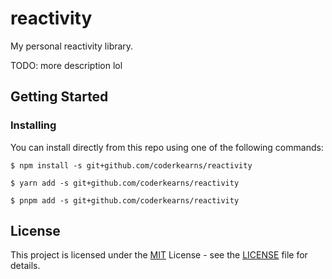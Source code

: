 # reactivity

My personal reactivity library.

TODO: more description lol

## Getting Started

### Installing

You can install directly from this repo using one of the following commands:

```
$ npm install -s git+github.com/coderkearns/reactivity
```

```
$ yarn add -s git+github.com/coderkearns/reactivity
```

```
$ pnpm add -s git+github.com/coderkearns/reactivity
```


## License

This project is licensed under the [MIT](https://choosealicense.com/licenses/mit/) License - see the [LICENSE](./LICENSE) file for details.
